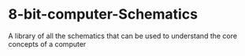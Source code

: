 # 8-bit-computer-Schematics
A library of all the schematics that can be used to understand the core concepts of a computer
